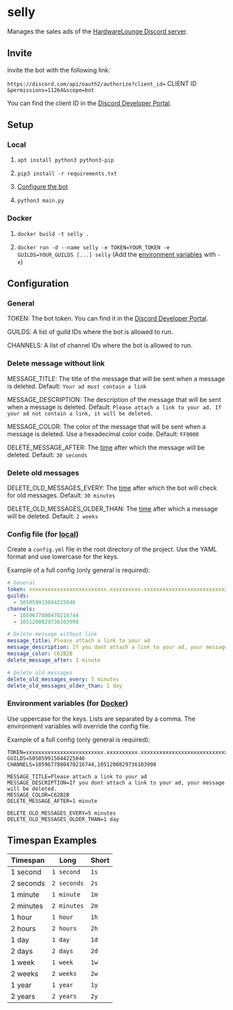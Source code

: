 # selly

Manages the sales ads of the [HardwareLounge Discord server](https://discord.gg/WYXvsZGEHj "Join the Discord server").

## Invite

Invite the bot with the following link:

`https://discord.com/api/oauth2/authorize?client_id=` CLIENT ID `&permissions=11264&scope=bot`

You can find the client ID in the [Discord Developer Portal](https://discord.com/developers/applications "Discord Developer Portal").

## Setup

### Local

1. `apt install python3 python3-pip`

2. `pip3 install -r requirements.txt`

3. [Configure the bot](#configuration)

4. `python3 main.py`

### Docker

1. `docker build -t selly .`

2. `docker run -d --name selly -e TOKEN=YOUR_TOKEN -e GUILDS=YOUR_GUILDS [...] selly` (Add the [environment variables](#configuration) with `-e`)

## Configuration

### General

TOKEN: The bot token. You can find it in the [Discord Developer Portal](https://discord.com/developers/applications "Discord Developer Portal").

GUILDS: A list of guild IDs where the bot is allowed to run.

CHANNELS: A list of channel IDs where the bot is allowed to run.

### Delete message without link

MESSAGE_TITLE: The title of the message that will be sent when a message is deleted. Default: `Your ad must contain a link`

MESSAGE_DESCRIPTION: The description of the message that will be sent when a message is deleted. Default: `Please attach a link to your ad. If your ad not contain a link, it will be deleted.`

MESSAGE_COLOR: The color of the message that will be sent when a message is deleted. Use a hexadecimal color code. Default: `FF0000`

DELETE_MESSAGE_AFTER: The [time](#timespan-examples) after which the message will be deleted. Default: `30 seconds`

### Delete old messages

DELETE_OLD_MESSAGES_EVERY: The [time](#timespan-examples) after which the bot will check for old messages. Default: `30 minutes`

DELETE_OLD_MESSAGES_OLDER_THAN: The [time](#timespan-examples) after which a message will be deleted. Default: `2 weeks`

### Config file (for [local](#local))

Create a `config.yml` file in the root directory of the project. Use the YAML format and use lowercase for the keys.

Example of a full config (only general is required):

```yaml
# General
token: xxxxxxxxxxxxxxxxxxxxxxxxx.xxxxxxxxxx.xxxxxxxxxxxxxxxxxxxxxxxxxxxxxx
guilds:
  - 505059915044225046
channels:
  - 1059677880470216744
  - 1051200829736103998

# Delete message without link
message_title: Please attach a link to your ad
message_description: If you dont attach a link to your ad, your message will be deleted.
message_color: C62B2B
delete_message_after: 1 minute

# Delete old messages
delete_old_messages_every: 5 minutes
delete_old_messages_older_than: 1 day
```

### Environment variables (for [Docker](#docker))

Use uppercase for the keys. Lists are separated by a comma. The environment variables will override the config file.

Example of a full config (only general is required):

```
TOKEN=xxxxxxxxxxxxxxxxxxxxxxxxx.xxxxxxxxxx.xxxxxxxxxxxxxxxxxxxxxxxxxxxxxx
GUILDS=505059915044225046
CHANNELS=1059677880470216744,1051200829736103998

MESSAGE_TITLE=Please attach a link to your ad
MESSAGE_DESCRIPTION=If you dont attach a link to your ad, your message will be deleted.
MESSAGE_COLOR=C62B2B
DELETE_MESSAGE_AFTER=1 minute

DELETE_OLD_MESSAGES_EVERY=5 minutes
DELETE_OLD_MESSAGES_OLDER_THAN=1 day
```

## Timespan Examples

| Timespan | Long | Short |
| --- | --- | --- |
| 1 second | `1 second` | `1s` |
| 2 seconds | `2 seconds` | `2s` |
| 1 minute | `1 minute` | `1m` |
| 2 minutes | `2 minutes` | `2m` |
| 1 hour | `1 hour` | `1h` |
| 2 hours | `2 hours` | `2h` |
| 1 day | `1 day` | `1d` |
| 2 days | `2 days` | `2d` |
| 1 week | `1 week` | `1w` |
| 2 weeks | `2 weeks` | `2w` |
| 1 year | `1 year` | `1y` |
| 2 years | `2 years` | `2y` |
